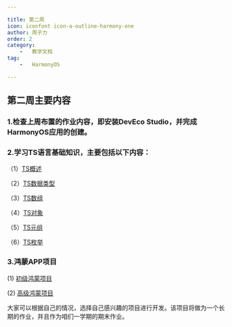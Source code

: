 ```yaml
---

title: 第二周 
icon: iconfont icon-a-outline-harmony-one  
author: 周子力  
order: 2  
category:
    -   教学文档  
tag:
    -   HarmonyOS

---
```


## 第二周主要内容

### 1.检查上周布置的作业内容，即安装DevEco Studio，并完成HarmonyOS应用的创建。


### 2.学习TS语言基础知识，主要包括以下内容：

（1）[TS概述](../TS概述.md)

（2）[TS数据类型](../TS数据类型.md)

（3）[TS数组](../TS数组.md)

（4）[TS对象](../TS对象.md)

（5）[TS元组](../TS元组.md)

（6）[TS枚举](../TS枚举.md)

### 3.鸿蒙APP项目

(1) [初级鸿蒙项目](../初级鸿蒙应用.md)

(2) [高级鸿蒙项目](../高级鸿蒙应用.md)




大家可以根据自己的情况，选择自己感兴趣的项目进行开发。该项目将做为一个长期的作业，并且作为咱们一学期的期末作业。
